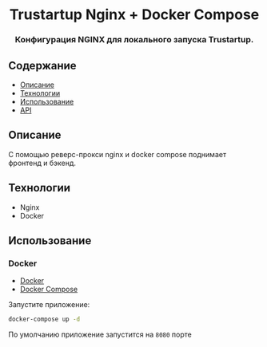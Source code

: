<h1 align="center"> Trustartup Nginx + Docker Compose </h1>

<h3 align="center">
  Конфигурация NGINX для локального запуска Trustartup.
</h3>

## Содержание

-   [Описание](#описание)
-   [Технологии](#технологии)
-   [Использование](#использование)
-   [API](#api)

## Описание

С помощью реверс-прокси nginx и docker compose поднимает фронтенд и бэкенд.

## Технологии

-   Nginx
-   Docker

## Использование

### Docker

-   [Docker](https://www.docker.com/get-docker)
-   [Docker Compose](https://docs.docker.com/compose/)

Запустите приложение:

```bash
docker-compose up -d
```

По умолчанию приложение запустится на `8080` порте